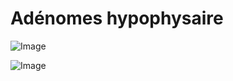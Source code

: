 # Adénomes hypophysaire

![Image](.//media/endo/Scan_0102.jpg)

![Image](.//media/endo/Scan_0102_verso.jpg)
